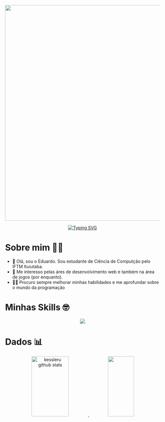 <div align = "center">
  <img src="https://user-images.githubusercontent.com/74038190/225813708-98b745f2-7d22-48cf-9150-083f1b00d6c9.gif" width = "700">
  
</div>

<p align="center">
    <a href="https://git.io/typing-svg"><img src="https://readme-typing-svg.demolab.com?font=Fira+Code&size=30&duration=3000&width=435&lines=Eduardo+Machado+Rezende;IFTM%E2%80%8E+%E2%80%8E+%E2%80%8E%E2%80%8E+%E2%80%8E-+%E2%80%8E+%E2%80%8E++Ituiutaba" alt="Typing SVG" /></a>
</p>


# Sobre mim 💪😁
- 👋 Olá, sou o Eduardo. Sou estudante de Ciência de Computção pelo IFTM Ituiutaba.
- 👀 Me interesso pelas áres de desenvolvimento web e também na área de jogos (por enquanto).
- 🧑‍💻 Procuro sempre melhorar minhas habilidades e me aprofundar sobre o mundo da programação

# Minhas Skills 🤓
<p align="center">
  <a href="https://skillicons.dev">
    <img src="https://skillicons.dev/icons?i=c,python" />
  </a>
</p>

# Dados 📊

<div align="center">
  <a href="https//github.com/eduumach">

  <img width="49%" height="195px" src="https://github-readme-stats.vercel.app/api?username=kessleru&show_icons=true&bg_color=0d1117&title_color=f8f8f2&hide_border=true&text_color=ffff&icon_color=8be9fd&rank_icon=github&include_all_commits=true"  alt="kessleru github stats"/>
   <img width="41%" height="195px" src="https://github-readme-stats-git-masterrstaa-rickstaa.vercel.app/api/top-langs/?username=eduumach&layout=compact&hide_border=true&title_color=f8f8f2&text_color=8be9fd&bg_color=0d1117"/> 
</div> 
